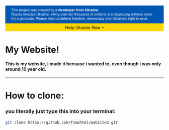 [![Stand With Ukraine](https://raw.githubusercontent.com/vshymanskyy/StandWithUkraine/main/banner-direct-single.svg)](https://stand-with-ukraine.pp.ua)
# My Website!
#### This is my website, i made it becuase i wanted to, even though i was only around 10 year old.
---
# How to clone:
### you literally just type this into your terminal:
```bash
git clone https://github.com/T1mohtml/website2.git
```
